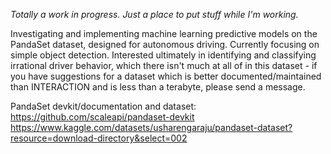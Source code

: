 *Totally a work in progress. Just a place to put stuff while I'm working.*

Investigating and implementing machine learning predictive models on the PandaSet dataset, designed for autonomous driving. Currently focusing on simple object detection. Interested ultimately in identifying and classifying irrational driver behavior, which there isn't much at all of in this dataset - if you have suggestions for a dataset which is better documented/maintained than INTERACTION and is less than a terabyte, please send a message.

PandaSet devkit/documentation and dataset:
https://github.com/scaleapi/pandaset-devkit
https://www.kaggle.com/datasets/usharengaraju/pandaset-dataset?resource=download-directory&select=002
